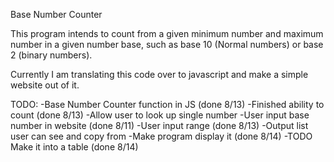 Base Number Counter

This program intends to count from a given minimum number and maximum number in a given number base, such as base 10 (Normal numbers) or base 2 (binary numbers).

Currently I am translating this code over to javascript and make a simple website out of it. 

TODO:
-Base Number Counter function in JS (done 8/13)
    -Finished ability to count (done 8/13)
    -Allow user to look up single number
-User input base number in website (done 8/11)
    -User input range (done 8/13)
-Output list user can see and copy from
    -Make program display it (done 8/14)
    -TODO Make it into a table (done 8/14)
